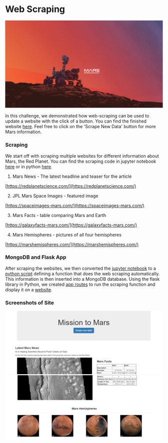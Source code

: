 # Web Scraping

![mars rover](Images/mars.PNG)

In this challenge, we demonstrated how web-scraping can be used to update a website with the click of a button. You can find the finished website [here](https://corters22.github.io/Mars_Dashboard/templates/index.html). Feel free to click on the 'Scrape New Data' button for more Mars information.

### Scraping
We start off with scraping  multiple websites for different information about Mars, the Red Planet. You can find the scraping code in jupyter notebook [here](Mission_to_Mars/mission_to_mars.ipynb) or in python [here](scrape_mars.py).

1. Mars News - The latest headline and teaser for the article

[https://redplanetscience.com/](https://redplanetscience.com/)

2. JPL Mars Space Images - featured image

[https://spaceimages-mars.com/](https://spaceimages-mars.com/)

3. Mars Facts - table comparing Mars and Earth

[https://galaxyfacts-mars.com/](https://galaxyfacts-mars.com/)

4. Mars Hemispheres - pictures of all four hemispheres

[https://marshemispheres.com/](https://marshemispheres.com/)

### MongoDB and Flask App
After scraping the websites, we then converted the [jupyter notebook](Mission_to_Mars/mission_to_mars.ipynb) to a [python script](scrape_mars.py) defining a function that does the web scraping automatically. This information is then inserted into a MongoDB database. Using the flask library in Python, we created [app routes](app.py) to run the scraping function and display it on a [website](templates/index.html). 

### Screenshots of Site

![screenshot1](Images/screenshot1.PNG)
![screenshot2](Images/screenshot2.PNG)


